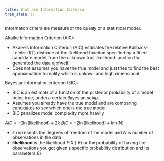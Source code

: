 ```yaml
---
title: What are Information Criteria
tree_state: 🌱
---
```


Information critera are measure of the quality of a statistical model.

Akaike Information Criterion (AIC):
- Akaike’s Information Criterion (AIC) estimates the relative Kullback-Leibler (KL) distance of the likelihood function specified by a fitted candidate model, from the unknown true likelihood function that generated the data [ejbfwejf](https://honglangwang.wordpress.com/2014/12/04/degrees-of-freedom-and-information-criteria).
- Does not assumes you have the true model and just tries to find the best approximation to reality which is unkown and high dimensional.

Bayesian information criterion (BIC):
- BIC is an estimate of a function of the posterior probability of a model being true, under a certain Bayesian setup.
- Assumes you already have the true model and are comparing candidates to see which one is the true model.
- BIC penalizes model complexity more heavily

$AIC = -2 \ln(\text{likelihood}) + 2k$
$BIC = -2 \ln(\text{likelihood}) + k\ln(N)$
- $k$ represents the degrees of freedom of the model and $N$ is number of observations in the data
- **likelihood** is the likelihood $P(X \mid \theta)$ or the probability of having the observations you got given a specific probability distribution and its parameters $\theta$)